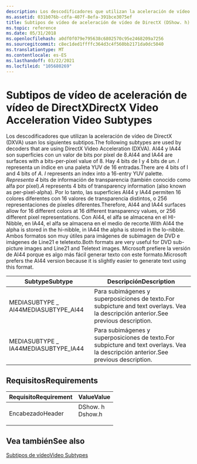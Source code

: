 ```yaml
---
description: Los descodificadores que utilizan la aceleración de vídeo de DirectX (DXVA) usan los siguientes subtipos.
ms.assetid: 031b076b-cdfa-407f-8efa-391bce3075ef
title: Subtipos de vídeo de aceleración de vídeo de DirectX (DShow. h)
ms.topic: reference
ms.date: 05/31/2018
ms.openlocfilehash: a0df0f079e795638c6802570c95e2468209a7256
ms.sourcegitcommit: c8ec1ded1ffffc364d3c4f560bb2171da0dc5040
ms.translationtype: MT
ms.contentlocale: es-ES
ms.lasthandoff: 03/22/2021
ms.locfileid: "105680269"
---
```

# <a name="directx-video-acceleration-video-subtypes"></a><span data-ttu-id="72784-103">Subtipos de vídeo de aceleración de vídeo de DirectX</span><span class="sxs-lookup"><span data-stu-id="72784-103">DirectX Video Acceleration Video Subtypes</span></span>

<span data-ttu-id="72784-104">Los descodificadores que utilizan la aceleración de vídeo de DirectX (DXVA) usan los siguientes subtipos.</span><span class="sxs-lookup"><span data-stu-id="72784-104">The following subtypes are used by decoders that are using DirectX Video Acceleration (DXVA).</span></span> <span data-ttu-id="72784-105">AI44 y IA44 son superficies con un valor de bits por píxel de 8.</span><span class="sxs-lookup"><span data-stu-id="72784-105">AI44 and IA44 are surfaces with a bits-per-pixel value of 8.</span></span> <span data-ttu-id="72784-106">Hay 4 bits de I y 4 bits de *un*. *I* representa un índice en una paleta YUV de 16 entradas.</span><span class="sxs-lookup"><span data-stu-id="72784-106">There are 4 bits of I and 4 bits of *A*. *I* represents an index into a 16-entry YUV palette.</span></span> <span data-ttu-id="72784-107">*Representa 4* bits de información de transparencia (también conocido como alfa por píxel).</span><span class="sxs-lookup"><span data-stu-id="72784-107">*A* represents 4 bits of transparency information (also known as per-pixel-alpha).</span></span> <span data-ttu-id="72784-108">Por lo tanto, las superficies AI44 y IA44 permiten 16 colores diferentes con 16 valores de transparencia distintos, o 256 representaciones de píxeles diferentes.</span><span class="sxs-lookup"><span data-stu-id="72784-108">Therefore, AI44 and IA44 surfaces allow for 16 different colors at 16 different transparency values, or 256 different pixel representations.</span></span> <span data-ttu-id="72784-109">Con AI44, el alfa se almacena en el HI-Nibble, en IA44, el alfa se almacena en el medio de recorte.</span><span class="sxs-lookup"><span data-stu-id="72784-109">With AI44 the alpha is stored in the hi-nibble, in IA44 the alpha is stored in the lo-nibble.</span></span> <span data-ttu-id="72784-110">Ambos formatos son muy útiles para imágenes de subimagen de DVD e imágenes de Line21 e teletexto.</span><span class="sxs-lookup"><span data-stu-id="72784-110">Both formats are very useful for DVD sub-picture images and Line21 and Teletext images.</span></span> <span data-ttu-id="72784-111">Microsoft prefiere la versión de AI44 porque es algo más fácil generar texto con este formato.</span><span class="sxs-lookup"><span data-stu-id="72784-111">Microsoft prefers the AI44 version because it is slightly easier to generate text using this format.</span></span>

| <span data-ttu-id="72784-112">Subtype</span><span class="sxs-lookup"><span data-stu-id="72784-112">Subtype</span></span>            | <span data-ttu-id="72784-113">Descripción</span><span class="sxs-lookup"><span data-stu-id="72784-113">Description</span></span>                                                 |
|--------------------|-------------------------------------------------------------|
| <span data-ttu-id="72784-114">MEDIASUBTYPE \_ AI44</span><span class="sxs-lookup"><span data-stu-id="72784-114">MEDIASUBTYPE\_AI44</span></span> | <span data-ttu-id="72784-115">Para subimágenes y superposiciones de texto.</span><span class="sxs-lookup"><span data-stu-id="72784-115">For subpicture and text overlays.</span></span> <span data-ttu-id="72784-116">Vea la descripción anterior.</span><span class="sxs-lookup"><span data-stu-id="72784-116">See previous description.</span></span> |
| <span data-ttu-id="72784-117">MEDIASUBTYPE \_ IA44</span><span class="sxs-lookup"><span data-stu-id="72784-117">MEDIASUBTYPE\_IA44</span></span> | <span data-ttu-id="72784-118">Para subimágenes y superposiciones de texto.</span><span class="sxs-lookup"><span data-stu-id="72784-118">For subpicture and text overlays.</span></span> <span data-ttu-id="72784-119">Vea la descripción anterior.</span><span class="sxs-lookup"><span data-stu-id="72784-119">See previous description.</span></span> |



 

## <a name="requirements"></a><span data-ttu-id="72784-120">Requisitos</span><span class="sxs-lookup"><span data-stu-id="72784-120">Requirements</span></span>



| <span data-ttu-id="72784-121">Requisito</span><span class="sxs-lookup"><span data-stu-id="72784-121">Requirement</span></span> | <span data-ttu-id="72784-122">Value</span><span class="sxs-lookup"><span data-stu-id="72784-122">Value</span></span> |
|-------------------|------------------------------------------------------------------------------------|
| <span data-ttu-id="72784-123">Encabezado</span><span class="sxs-lookup"><span data-stu-id="72784-123">Header</span></span><br/> | <dl> <span data-ttu-id="72784-124"><dt>DShow. h</dt></span><span class="sxs-lookup"><span data-stu-id="72784-124"><dt>Dshow.h</dt></span></span> </dl> |



## <a name="see-also"></a><span data-ttu-id="72784-125">Vea también</span><span class="sxs-lookup"><span data-stu-id="72784-125">See also</span></span>

<dl> <dt>

[<span data-ttu-id="72784-126">Subtipos de vídeo</span><span class="sxs-lookup"><span data-stu-id="72784-126">Video Subtypes</span></span>](video-subtypes.md)
</dt> </dl>

 

 




